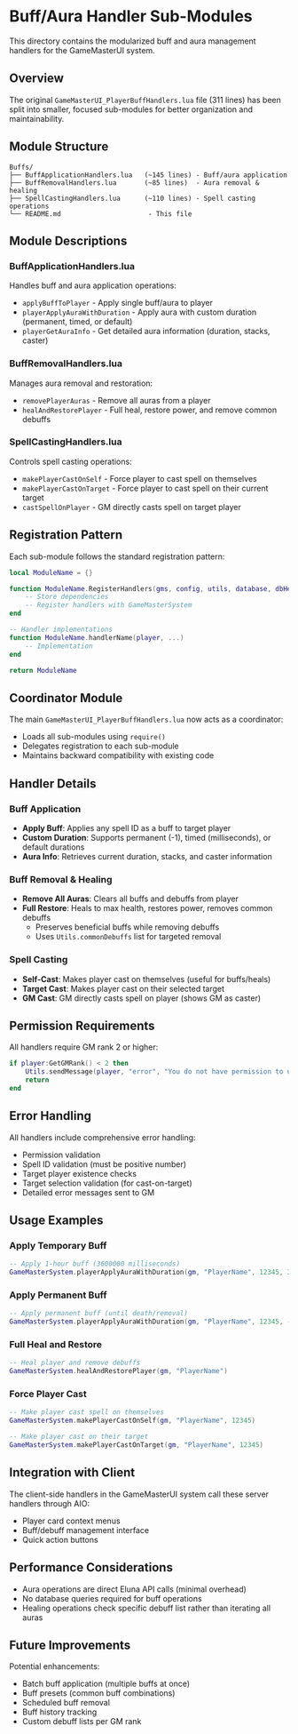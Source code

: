 # Buff/Aura Handler Sub-Modules

This directory contains the modularized buff and aura management handlers for the GameMasterUI system.

## Overview

The original `GameMasterUI_PlayerBuffHandlers.lua` file (311 lines) has been split into smaller, focused sub-modules for better organization and maintainability.

## Module Structure

```
Buffs/
├── BuffApplicationHandlers.lua   (~145 lines) - Buff/aura application
├── BuffRemovalHandlers.lua       (~85 lines)  - Aura removal & healing
├── SpellCastingHandlers.lua      (~110 lines) - Spell casting operations
└── README.md                      - This file
```

## Module Descriptions

### BuffApplicationHandlers.lua
Handles buff and aura application operations:
- `applyBuffToPlayer` - Apply single buff/aura to player
- `playerApplyAuraWithDuration` - Apply aura with custom duration (permanent, timed, or default)
- `playerGetAuraInfo` - Get detailed aura information (duration, stacks, caster)

### BuffRemovalHandlers.lua
Manages aura removal and restoration:
- `removePlayerAuras` - Remove all auras from a player
- `healAndRestorePlayer` - Full heal, restore power, and remove common debuffs

### SpellCastingHandlers.lua
Controls spell casting operations:
- `makePlayerCastOnSelf` - Force player to cast spell on themselves
- `makePlayerCastOnTarget` - Force player to cast spell on their current target
- `castSpellOnPlayer` - GM directly casts spell on target player

## Registration Pattern

Each sub-module follows the standard registration pattern:

```lua
local ModuleName = {}

function ModuleName.RegisterHandlers(gms, config, utils, database, dbHelper)
    -- Store dependencies
    -- Register handlers with GameMasterSystem
end

-- Handler implementations
function ModuleName.handlerName(player, ...)
    -- Implementation
end

return ModuleName
```

## Coordinator Module

The main `GameMasterUI_PlayerBuffHandlers.lua` now acts as a coordinator:
- Loads all sub-modules using `require()`
- Delegates registration to each sub-module
- Maintains backward compatibility with existing code

## Handler Details

### Buff Application
- **Apply Buff**: Applies any spell ID as a buff to target player
- **Custom Duration**: Supports permanent (-1), timed (milliseconds), or default durations
- **Aura Info**: Retrieves current duration, stacks, and caster information

### Buff Removal & Healing
- **Remove All Auras**: Clears all buffs and debuffs from player
- **Full Restore**: Heals to max health, restores power, removes common debuffs
  - Preserves beneficial buffs while removing debuffs
  - Uses `Utils.commonDebuffs` list for targeted removal

### Spell Casting
- **Self-Cast**: Makes player cast on themselves (useful for buffs/heals)
- **Target Cast**: Makes player cast on their selected target
- **GM Cast**: GM directly casts spell on player (shows GM as caster)

## Permission Requirements

All handlers require GM rank 2 or higher:
```lua
if player:GetGMRank() < 2 then
    Utils.sendMessage(player, "error", "You do not have permission to use this command.")
    return
end
```

## Error Handling

All handlers include comprehensive error handling:
- Permission validation
- Spell ID validation (must be positive number)
- Target player existence checks
- Target selection validation (for cast-on-target)
- Detailed error messages sent to GM

## Usage Examples

### Apply Temporary Buff
```lua
-- Apply 1-hour buff (3600000 milliseconds)
GameMasterSystem.playerApplyAuraWithDuration(gm, "PlayerName", 12345, 3600000)
```

### Apply Permanent Buff
```lua
-- Apply permanent buff (until death/removal)
GameMasterSystem.playerApplyAuraWithDuration(gm, "PlayerName", 12345, -1)
```

### Full Heal and Restore
```lua
-- Heal player and remove debuffs
GameMasterSystem.healAndRestorePlayer(gm, "PlayerName")
```

### Force Player Cast
```lua
-- Make player cast spell on themselves
GameMasterSystem.makePlayerCastOnSelf(gm, "PlayerName", 12345)

-- Make player cast on their target
GameMasterSystem.makePlayerCastOnTarget(gm, "PlayerName", 12345)
```

## Integration with Client

The client-side handlers in the GameMasterUI system call these server handlers through AIO:
- Player card context menus
- Buff/debuff management interface
- Quick action buttons

## Performance Considerations

- Aura operations are direct Eluna API calls (minimal overhead)
- No database queries required for buff operations
- Healing operations check specific debuff list rather than iterating all auras

## Future Improvements

Potential enhancements:
- Batch buff application (multiple buffs at once)
- Buff presets (common buff combinations)
- Scheduled buff removal
- Buff history tracking
- Custom debuff lists per GM rank